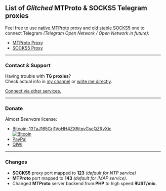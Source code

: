 ## List of *Glitched* MTProto & SOCKS5 Telegram proxies
Feel free to use [native MTProto](tg://proxy?server=62.210.73.58&port=143&secret=9615e2fc5c8c17419a8055ca5b55e9dd) proxy and [old stable SOCKS5](tg://socks?server=62.210.73.58&port=123&user=prx&pass=hHQ0nVmI2kI4Gf52OZhULAQI) one to connect Telegram *(Telegram Open Network / Open Network in future):*

- [MTProto Proxy](tg://proxy?server=62.210.73.58&port=143&secret=9615e2fc5c8c17419a8055ca5b55e9dd)
- [SOCKS5 Proxy](tg://socks?server=62.210.73.58&port=123&user=prx&pass=hHQ0nVmI2kI4Gf52OZhULAQI)

---

### Contact & Support
Having trouble with **TG proxies**?  
Check actual info in [my channel](tg://resolve?domain=Syncrets) or [write me directly](tg://resolve?domain=Glitch).  

<a href="https://a-u.me/contact/" target=_blank alt="contact">Connect via other services.</a>

---

### Donate
Almost *Beerware* license:

- <a href="bitcoin:13TaJ165Grj1VoHH4ZX6jtpvGscQZRvXic?amount=0.002&message=Thnx4TGProxy" target=_blank alt="Bitcoin">Bitcoin: 13TaJ165Grj1VoHH4ZX6jtpvGscQZRvXic</a>  
<a href="bitcoin:13TaJ165Grj1VoHH4ZX6jtpvGscQZRvXic?amount=0.002&message=Thnx4TGProxy" target=_blank alt="Bitcoin"><img src="https://a-u.me/0/smzx7.png" alt="Bitcoin"></a>
- <a href="https://paypal.me/Arxat/20" target=_blank alt="PayPal">PayPal</a>
- <a href="https://ishop.qiwi.com/public/order/embed.action?from=553815&ccy=" target=_blank alt="QIWI">QIWI</a>

---
### Changes
- **SOCKS5** proxy port mapped to **123** *(default for NTP service)*
- **MTProto** port mapped to **143** *(default for IMAP service)*.
- Changed **MTProto** server backend from **PHP** to high speed **RUST/mio**.
